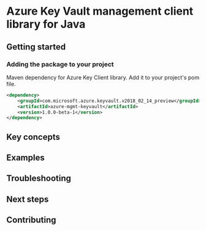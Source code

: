 # Azure Key Vault management client library for Java

## Getting started
### Adding the package to your project

Maven dependency for Azure Key Client library. Add it to your project's pom file.
```xml
<dependency>
    <groupId>com.microsoft.azure.keyvault.v2018_02_14_preview</groupId>
    <artifactId>azure-mgmt-keyvault</artifactId>
    <version>1.0.0-beta-1</version>
</dependency>
```

## Key concepts

## Examples

## Troubleshooting

## Next steps

## Contributing
